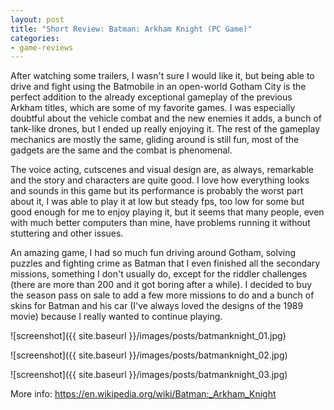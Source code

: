 ```yaml
---
layout: post
title: "Short Review: Batman: Arkham Knight (PC Game)"
categories:
- game-reviews
---
```


<p>
After watching some trailers, I wasn't sure I would like it, but being able to drive and fight using the Batmobile in an open-world Gotham City is the perfect addition to the already exceptional gameplay of the previous Arkham titles, which are some of my favorite games. I was especially doubtful about the vehicle combat and the new enemies it adds, a bunch of tank-like drones, but I ended up really enjoying it. The rest of the gameplay mechanics are mostly the same, gliding around is still fun, most of the gadgets are the same and the combat is phenomenal.
</p>

<p>
The voice acting, cutscenes and visual design are, as always, remarkable and the story and characters are quite good. I love how everything looks and sounds in this game but its performance is probably the worst part about it, I was able to play it at low but steady fps, too low for some but good enough for me to enjoy playing it, but it seems that many people, even with much better computers than mine, have problems running it without stuttering and other issues.
</p>

<p>
An amazing game, I had so much fun driving around Gotham, solving puzzles and fighting crime as Batman that I even finished all the secondary missions, something I don't usually do, except for the riddler challenges (there are more than 200 and it got boring after a while). I decided to buy the season pass on sale to add a few more missions to do and a bunch of skins for Batman and his car (I've always loved the designs of the 1989 movie) because I really wanted to continue playing.
</p>


![screenshot]({{ site.baseurl }}/images/posts/batmanknight_01.jpg)

![screenshot]({{ site.baseurl }}/images/posts/batmanknight_02.jpg)

![screenshot]({{ site.baseurl }}/images/posts/batmanknight_03.jpg)


<p>More info: <a href="https://en.wikipedia.org/wiki/Batman:_Arkham_Knight">https://en.wikipedia.org/wiki/Batman:_Arkham_Knight</a><p>

